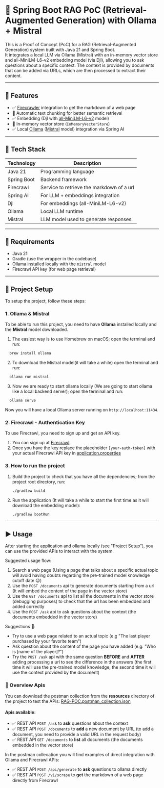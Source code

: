 # 🧠 Spring Boot RAG PoC (Retrieval-Augmented Generation) with Ollama + Mistral

This is a Proof of Concept (PoC) for a RAG (Retrieval-Augmented Generation) system built with Java 21 and Spring Boot.  
It integrates a local LLM via Ollama (Mistral) with an in-memory vector store and all-MiniLM-L6-v2 embedding model (via Djl), allowing you to ask questions about a specific context.
The context is provided by documents that can be added via URLs, which are then processed to extract their content.

---

## 📌 Features

- ✅ [Firecrawler](https://www.firecrawl.dev/) integration to get the markdown of a web page
- 🚧  Automatic text chunking for better semantic retrieval
- ✅ Embedding (Djl with [all-MiniLM-L6-v2](https://huggingface.co/sentence-transformers/all-MiniLM-L6-v2) model)
- 🚧 In-memory vector store (`InMemoryVectorStore`)
- ✅ Local [Ollama](https://ollama.com/) ([Mistral](https://ollama.com/library/mistral) model) integration via Spring AI

---

## 🧱 Tech Stack

| Technology  | Description                               |
|-------------|-------------------------------------------|
| Java 21     | Programming language                      |
| Spring Boot | Backend framework                         |
| Firecrawl   | Service to retrieve the markdown of a url |
| Spring AI   | For LLM + embeddings integration          |
| Djl         | For embeddings (all-MiniLM-L6-v2)         |
| Ollama      | Local LLM runtime                         |
| Mistral     | LLM model used to generate responses      |

---

## 🔧 Requirements

- Java 21
- Gradle (use the wrapper in the codebase)
- Ollama installed locally with the `mistral` model
- Firecrawl API key (for web page retrieval)

---

## 🚀 Project Setup

To setup the project, follow these steps:

### 1. Ollama & Mistral

To be able to run this project, you need to have **Ollama** installed locally and the **Mistral** model downloaded.

1. The easiest way is to use Homebrew on macOS; open the terminal and run:
```bash
  brew install ollama
```

2. To download the Mistral model(it will take a while) open the terminal and run:
```bash
  ollama run mistral
```

3. Now we are ready to start ollama locally (We are going to start ollama like a local backend server);  open the terminal and run: 
```bash
  ollama serve
```

Now you will have a local Ollama server running on `http://localhost:11434`.

### 2. Firecrawl - Authentication Key

To use Firecrawl, you need to sign up and get an API key.

1. You can sign up at [Firecrawl](https://www.firecrawl.dev/). 
2. Once you have the key replace the placeholder `[your-auth-token]` with your actual Firecrawl API key in [application.properties](src/main/resources/application.properties)

### 3. How to run the project

1. Build the project to check that you have all the dependencies; from the project root directory, run:
   ```bash
   ./gradlew build
   ```
2. Run the application (It will take a while to start the first time as it will download the embedding model):
   ```bash
   ./gradlew bootRun
    ```
   
---

## ▶️ Usage
After starting the application and ollama locally (see "Project Setup"), you can use the provided APIs to interact with the system.

Suggested usage flow:
1. Search a web page (Using a page that talks about a specific actual topic will avoid having doubts regarding the pre-trained model knowledge cutoff date 😉)
2. Use the `POST /documents` api to generate documents starting from a url (It will embed the content of the page in the vector store)
3. Use the `GET /documents` api to list all the documents in the vector store (debugging purposes) to check that the url has been embedded and added correctly
4. Use the `POST /ask` api to ask questions about the context (the documents embedded in the vector store)

Suggestions 🙂:
- Try to use a web page related to an actual topic (e.g "The last player purchased by your favorite team")
- Ask question about the content of the page you have added (e.g. "Who is [name of the player]?")
- Try the `POST /ask` api with the same question **BEFORE** and **AFTER** adding processing a url to see the difference in the answers (the first time it will use the pre-trained model knowledge, the second time it will use the context provided by the document)

### 📖 Overview Apis

You can download the postman collection from the **resources** directory of the project to test the APIs: [RAG-POC.postman_collection.json](src/main/resources/static/RAG-POC.postman_collection.json)

#### Apis available:
- ✅ REST API `POST /ask` to **ask** questions about the context
- ✅ REST API `POST /documents` to **add** a new document by URL (to add a document, you need to provide a valid URL in the request body)
- ✅ REST API `GET /documents` to **list** all documents (the documents embedded in the vector store)

In  the postman collecation you will find examples of direct integration with Ollama and Firecrawl APIs:
- ✅ REST API `POST /api/generate` to **ask** questions to ollama directly
- ✅ REST API `POST /v1/scrape` to **get** the markdown of a web page directly from Firecrawl
